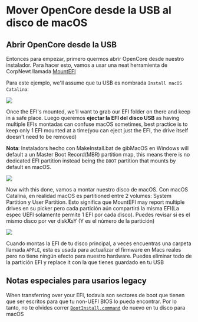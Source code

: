 # Mover OpenCore desde la USB al disco de macOS



## Abrir OpenCore desde la USB

Entonces para empezar, primero quermos abrir OpenCore desde nuestro instalador. Para hacer esto, vamos a usar una neat herramienta de CorpNewt llamada [MountEFI](https://github.com/corpnewt/MountEFI)

Para este ejemplo, we'll assume que tu USB es nombrada `Install macOS Catalina`:

![](../images/post-install/oc2hdd-md/usb-mount.png)

Once the EFI's mounted, we'll want to grab our EFI folder on there and keep in a safe place. Luego queremos **ejectar la EFI del disco USB** as having multiple EFIs montadas can confuse macOS sometimes, best practice is to keep only 1 EFI mounted at a time(you can eject just the EFI, the drive itself doesn't need to be removed)

**Nota**: Instaladors hecho con MakeInstall.bat de gibMacOS en Windows will default a un Master Boot Record(MBR) partition map, this means there is no dedicated EFI partition instead being the `BOOT` partition that mounts by default en macOS.

![](../images/post-install/oc2hdd-md/hdd-mount.png)

Now with this done, vamos a montar nuestro disco de macOS. Con macOS Catalina, en realidad macOS es partitioned entre 2 volumes: System Partition y User Partition. Esto significa que MountEFI may report multiple drives en su picker pero cada partición aún compartirá la misma EFI(La espec UEFI solamente permite 1 EFI por cada disco). Puedes revisar si es el mismo disco por ver disk**X**sY (Y es el número de la partición)

![](../images/post-install/oc2hdd-md/hdd-clean.png)

Cuando montas la EFI de tu disco principal, a veces encuentras una carpeta llamada `APPLE`, esta es usada para actualizar el firmware en Macs reales pero no tiene ningún efecto para nuestro hardware. Puedes eliminar todo de la partición EFI y replace it con la que tienes guardado en tu USB

## Notas especiales para usarios legacy

When transferring over your EFI, todavía son sectores de boot que tienen que ser escritos para que tu non-UEFI BIOS lo pueda encontrar. Por lo tanto, no te olvides correr [`BootInstall.command`](https://inyextciones.github.io/OpenCore-Install-Guide/extras/legacy.html) de nuevo en tu disco para macOS
